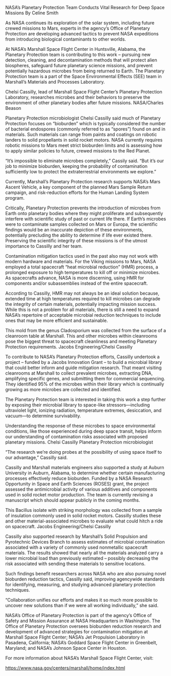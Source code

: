 NASA’s Planetary Protection Team Conducts Vital Research for Deep Space Missions 
 By Celine Smith

As NASA continues its exploration of the solar system, including future crewed missions to Mars, experts in the agency’s Office of Planetary Protection are developing advanced tactics to prevent NASA expeditions from introducing biological contaminants to other worlds.

At NASA’s Marshall Space Flight Center in Huntsville, Alabama, the Planetary Protection team is contributing to this work – pursuing new detection, cleaning, and decontamination methods that will protect alien biospheres, safeguard future planetary science missions, and prevent potentially hazardous microbes from being returned to Earth. The Planetary Protection team is a part of the Space Environmental Effects (SEE) team in Marshall’s Materials and Processes Laboratory.

Chelsi Cassilly, lead of Marshall Space Flight Center’s Planetary Protection Laboratory, researches microbes and their behaviors to preserve the environment of other planetary bodies after future missions. NASA/Charles Beason

Planetary Protection microbiologist Chelsi Cassilly said much of Planetary Protection focuses on “bioburden” which is typically considered the number of bacterial endospores (commonly referred to as “spores”) found on and in materials. Such materials can range from paints and coatings on robotic landers to solid propellants in solid rocket motors. NASA currently requires robotic missions to Mars meet strict bioburden limits and is assessing how to apply similar policies to future, crewed missions to the Red Planet.

“It’s impossible to eliminate microbes completely,” Cassily said. “But it’s our job to minimize bioburden, keeping the probability of contamination sufficiently low to protect the extraterrestrial environments we explore.”

Currently, Marshall’s Planetary Protection research supports NASA’s Mars Ascent Vehicle, a key component of the planned Mars Sample Return campaign, and risk-reduction efforts for the Human Landing System program.

Critically, Planetary Protection prevents the introduction of microbes from Earth onto planetary bodies where they might proliferate and subsequently interfere with scientific study of past or current life there. If Earth’s microbes were to contaminate samples collected on Mars or Europa, the scientific findings would be an inaccurate depiction of these environments, potentially precluding the ability to determine if life ever existed there. Preserving the scientific integrity of these missions is of the utmost importance to Cassilly and her team.

Contamination mitigation tactics used in the past also may not work with modern hardware and materials. For the Viking missions to Mars, NASA employed a total spacecraft “heat microbial reduction” (HMR) process, a prolonged exposure to high temperatures to kill off or minimize microbes. As spacecrafts advance, NASA is more discerning, using HMR for components and/or subassemblies instead of the entire spacecraft.

According to Cassilly, HMR may not always be an ideal solution because, extended time at high temperatures required to kill microbes can degrade the integrity of certain materials, potentially impacting mission success. While this is not a problem for all materials, there is still a need to expand NASA’s repertoire of acceptable microbial reduction techniques to include ones that may be more efficient and sustainable.

This mold from the genus Cladosporium was collected from the surface of a cleanroom table at Marshall. This and other microbes within cleanrooms pose the biggest threat to spacecraft cleanliness and meeting Planetary Protection requirements. Jacobs Engineering/Chelsi Cassilly

To contribute to NASA’s Planetary Protection efforts, Cassilly undertook a project – funded by a Jacobs Innovation Grant – to build a microbial library that could better inform and guide mitigation research. That meant visiting cleanrooms at Marshall to collect prevalent microbes, extracting DNA, amplifying specific genes, and submitting them for commercial sequencing. They identified 95% of the microbes within their library which is continually growing as more microbes are collected and identified.

The Planetary Protection team is interested in taking this work a step further by exposing their microbial library to space-like stressors—including ultraviolet light, ionizing radiation, temperature extremes, desiccation, and vacuum—to determine survivability.

Understanding the response of these microbes to space environmental conditions, like those experienced during deep space transit, helps inform our understanding of contamination risks associated with proposed planetary missions. Chelsi Cassilly Planetary Protection microbiologist

“The research we’re doing probes at the possibility of using space itself to our advantage,” Cassilly said.

Cassilly and Marshall materials engineers also supported a study at Auburn University in Auburn, Alabama, to determine whether certain manufacturing processes effectively reduce bioburden. Funded by a NASA Research Opportunity in Space and Earth Sciences (ROSES) grant, the project assessed the antimicrobial activity of various additives and components used in solid rocket motor production. The team is currently revising a manuscript which should appear publicly in the coming months.

This Bacillus isolate with striking morphology was collected from a sample of insulation commonly used in solid rocket motors. Cassilly studies these and other material-associated microbes to evaluate what could hitch a ride on spacecraft. Jacobs Engineering/Chelsi Cassilly

Cassilly also supported research by Marshall’s Solid Propulsion and Pyrotechnic Devices Branch to assess estimates of microbial contamination associated with a variety of commonly used nonmetallic spacecraft materials. The results showed that nearly all the materials analyzed carry a lower microbial load than previously estimated – possibly decreasing the risk associated with sending these materials to sensitive locations.

Such findings benefit researchers across NASA who are also pursuing novel bioburden reduction tactics, Cassilly said, improving agencywide standards for identifying, measuring, and studying advanced planetary protection techniques.

“Collaboration unifies our efforts and makes it so much more possible to uncover new solutions than if we were all working individually,” she said.

NASA’s Office of Planetary Protection is part of the agency’s Office of Safety and Mission Assurance at NASA Headquarters in Washington. The Office of Planetary Protection oversees bioburden reduction research and development of advanced strategies for contamination mitigation at Marshall Space Flight Center; NASA’s Jet Propulsion Laboratory in Pasadena, California; NASA’s Goddard Space Flight Center in Greenbelt, Maryland; and NASA’s Johnson Space Center in Houston.

For more information about NASA’s Marshall Space Flight Center, visit:

https://www.nasa.gov/centers/marshall/home/index.html